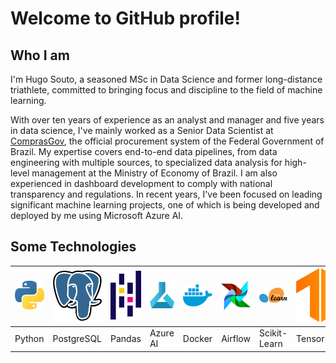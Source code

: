 # Welcome to GitHub profile!

## Who I am

I'm Hugo Souto, a seasoned MSc in Data Science and former long-distance triathlete, committed to bringing focus and discipline to the field of machine learning.

With over ten years of experience as an analyst and manager and five years in data science, I've mainly worked as a Senior Data Scientist at [ComprasGov](www.gov.br/compras), the official procurement system of the Federal Government of Brazil. My expertise covers end-to-end data pipelines, from data engineering with multiple sources, to specialized data analysis for high-level management at the Ministry of Economy of Brazil. I am also experienced in dashboard development to comply with national transparency and regulations. In recent years, I've been focused on leading significant machine learning projects, one of which is being developed and deployed by me using Microsoft Azure AI.

## Some Technologies

| ![Python Logo](img/python.png "Python") | ![PostgreSQL Logo](img/postgres.png "PostgreSQL") | ![Pandas Logo](img/pandas.png "Pandas") | ![Microsoft Azure Machine Learning Logo](img/azureml.png "Microsoft Azure Machine Learning") | ![Docker Logo](img/docker.png "Docker") | ![Airflow Logo](img/airflow.png "Airflow") | ![Scikit-Learn Logo](img/scikitlearn.png "Scikit-Learn") | ![TensorFlow Logo](img/tensorflow.png "TensorFlow") | ![PyTorch Logo](img/pytorch.png "PyTorch") | ![Keras](img/keras.png "Keras") | ![Databricks Azure](img/databricks-azure.png "Databricks Azure") | ![Apache Spark](img/spark.png "Apache Spark") | ![VS Code Logo](img/vscode.png "VS Code") | ![GitHub](img/github.png "GitHub") | ![Power BI](img/powerbi.png "Power BI") | ![Google Looker](img/looker.png "Google Looker") | ![Qlik](img/qlik.png "Qlik") | ![Tableau](img/tableau.png "Tableau") | ![R](img/r.png "R") |
|---|---|---|---|---|---|---|---|---|---|---|---|---|---|---|---|---|---|---|
| Python | PostgreSQL | Pandas | Azure AI | Docker | Airflow | Scikit-Learn | TensorFlow | PyTorch | Keras | Databricks Azure | Apache Spark | VS Code | GitHub | Power BI | Google Looker | Qlik | Tableau | R |
